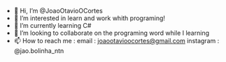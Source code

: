 - 👋 Hi, I’m @JoaoOtavioOCortes
- 👀 I’m interested in learn and work whith programing!
- 🌱 I’m currently learning C#
- 💞️ I’m looking to collaborate on the programing word while I learning
- 📫 How to reach me : email : joaootavioocortes@gmail.com
                       instagram : @jao.bolinha_ntn                    
<!---
JoaoOtavioOCortes/JoaoOtavioOCortes is a ✨ special ✨ repository because its `README.md` (this file) appears on your GitHub profile.
You can click the Preview link to take a look at your changes.
--->
